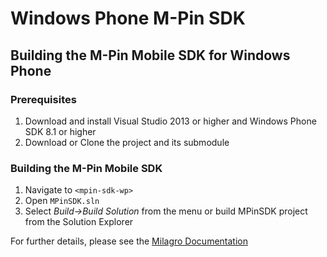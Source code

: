# Windows Phone M-Pin SDK

## Building the M-Pin Mobile SDK for Windows Phone

### Prerequisites

1. Download and install Visual Studio 2013 or higher and Windows Phone SDK 8.1 or higher
1. Download or Clone the project and its submodule

### Building the M-Pin Mobile SDK

1. Navigate to `<mpin-sdk-wp>`
1. Open `MPinSDK.sln`
1. Select *Build->Build Solution* from the menu or build MPinSDK project from the Solution Explorer

For further details, please see the [Milagro Documentation](http://docs.milagro.io)
